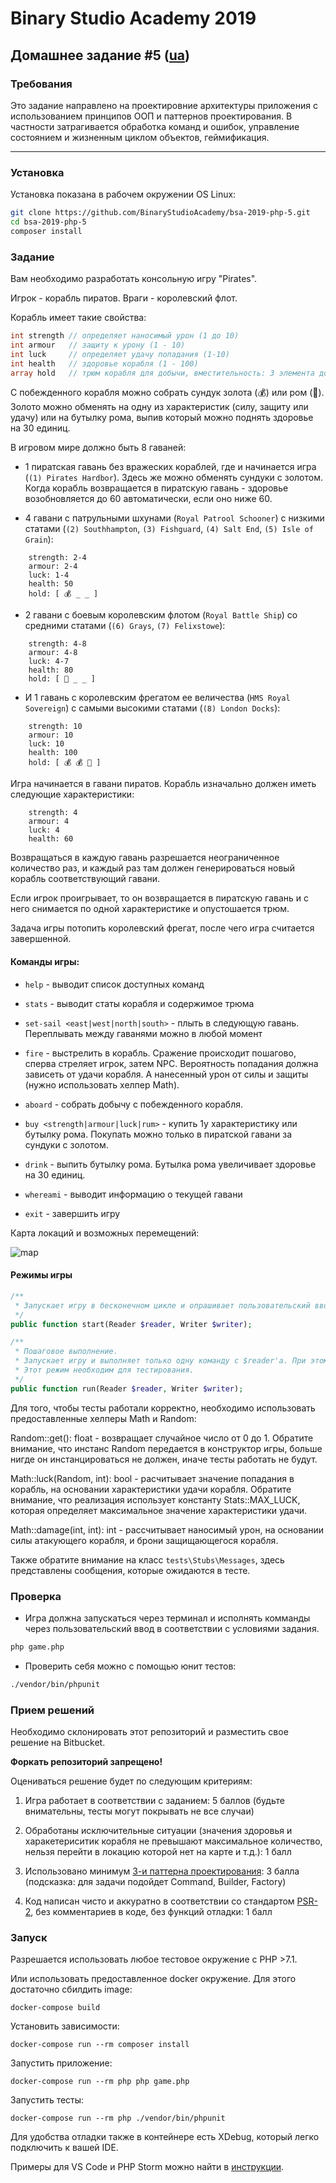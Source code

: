 # Binary Studio Academy 2019

## Домашнее задание #5 ([ua](README_UA.md))

### Требования

Это задание направлено на проектировние архитектуры приложения с использованием принципов ООП и паттернов проектирования. В частности затрагивается обработка команд и ошибок, управление состоянием и жизненным циклом объектов, геймификация.

***

### Установка

Установка показана в рабочем окружении OS Linux:

```bash
git clone https://github.com/BinaryStudioAcademy/bsa-2019-php-5.git
cd bsa-2019-php-5
composer install
```

### Задание
Вам необходимо разработать консольную игру "Pirates". 

Игрок - корабль пиратов. Враги - королевский флот.

Корабль имеет такие свойства:

```php
int strength // определяет наносимый урон (1 до 10)
int armour   // защиту к урону (1 - 10)
int luck     // определяет удачу попадания (1-10)
int health   // здоровье корабля (1 - 100)
array hold   // трюм корабля для добычи, вместительность: 3 элемента добычи.
```

С побежденного корабля можно собрать сундук золота (💰) или ром (🍾). Золото можно обменять на одну из характеристик (силу, защиту или удачу) или на бутылку рома, выпив который можно поднять здоровье на 30 единиц.

В игровом мире должно быть 8 гаваней:

- 1 пиратская гавань без вражеских кораблей, где и начинается игра (`(1) Pirates Hardbor`). Здесь же можно обменять сундуки с золотом. Когда корабль возвращается в пиратскую гавань - здоровье возобновляется до 60 автоматически, если оно ниже 60.

- 4 гавани с патрульными шхунами (`Royal Patrool Schooner`) с низкими статами (`(2) Southhampton`, `(3) Fishguard`, `(4) Salt End`, `(5) Isle of Grain`):
```
    strength: 2-4
    armour: 2-4
    luck: 1-4
    health: 50
    hold: [ 💰 _ _ ]
```

- 2 гавани с боевым королевским флотом (`Royal Battle Ship`) со средними статами (`(6) Grays`, `(7) Felixstowe`):
```
    strength: 4-8
    armour: 4-8
    luck: 4-7
    health: 80
    hold: [ 🍾 _ _ ]
```

- И 1 гавань с королевским фрегатом ее величества (`HMS Royal Sovereign`) с самыми высокими статами (`(8) London Docks`):
```
    strength: 10
    armour: 10
    luck: 10
    health: 100
    hold: [ 💰 💰 🍾 ]
```

Игра начинается в гавани пиратов. Корабль изначально должен иметь следующие характеристики:

```
    strength: 4
    armour: 4
    luck: 4
    health: 60
```

Возвращаться в каждую гавань разрешается неограниченное количество раз, и каждый раз там должен генерироваться новый корабль соответствующий гавани.

Если игрок проигрывает, то он возвращается в пиратскую гавань и с него снимается по одной характеристике и опустошается трюм.

Задача игры потопить королевский фрегат, после чего игра считается завершенной.

#### Команды игры:

- `help` - выводит список доступных команд

- `stats` - выводит статы корабля и содержимое трюма

- `set-sail <east|west|north|south>` - плыть в следующую гавань. Переплывать между гаванями можно в любой момент

- `fire` - выстрелить в корабль. Сражение происходит пошагово, сперва стреляет игрок, затем NPC. Вероятность попадания должна зависеть от удачи корабля. А нанесенный урон от силы и защиты (нужно использовать хелпер Math).

- `aboard` - собрать добычу с побежденного корабля. 

- `buy <strength|armour|luck|rum>` - купить 1у характеристику или бутылку рома. Покупать можно только в пиратской гавани за сундуки с золотом.

- `drink` - выпить бутылку рома. Бутылка рома увеличивает здоровье на 30 единиц.

- `whereami` - выводит информацию о текущей гавани

- `exit` - завершить игру

Карта локаций и возможных перемещений:

![map](Map.png)

#### Режимы игры

```php
/**
 * Запускает игру в бесконечном цикле и опрашивает пользовательский ввод.
 */
public function start(Reader $reader, Writer $writer);

/**
 * Пошаговое выполнение.
 * Запускает игру и выполняет только одну команду с $reader'a. При этом состояние игрового мира должно сохранятся
 * Этот режим необходим для тестирования.
 */
public function run(Reader $reader, Writer $writer);
```

Для того, чтобы тесты работали корректно, необходимо использовать предоставленные хелперы Math и Random:

Random::get(): float - возвращает случайное число от 0 до 1. Обратите внимание, что инстанс Random передается в конструктор игры, больше нигде он инстанцироваться не должен, иначе тесты работать не будут.

Math::luck(Random, int): bool - расчитывает значение попадания в корабль, на основании характеристики удачи корабля. Обратите внимание, что реализация использует константу Stats::MAX_LUCK, которая определяет максимальное значение характеристики удачи.

Math::damage(int, int): int - рассчитывает наносимый урон, на основании силы атакующего корабля, и брони защищающегося корабля.

Также обратите внимание на класс `tests\Stubs\Messages`, здесь представлены сообщения, которые ожидаются в тесте.

### Проверка

- Игра должна запускаться через терминал и исполнять комманды через пользовательский ввод в соответствии с условиями задания.

```bash
php game.php
```

- Проверить себя можно с помощью юнит тестов:

```bash
./vendor/bin/phpunit
```

### Прием решений

Необходимо склонировать этот репозиторий и разместить свое решение на Bitbucket.

__Форкать репозиторий запрещено!__

Оцениваться решение будет по следующим критериям:

1) Игра работает в соответствии с заданием: 5 баллов (будьте внимательны, тесты могут покрывать не все случаи)

2) Обработаны исключительные ситуации (значения здоровья и харакетериситик корабля не превышают максимальное количество, нельзя перейти в локацию которой нет на карте и т.д.): 1 балл

3) Использовано минимум [3-и паттерна проектирования](https://designpatternsphp.readthedocs.io/en/latest/): 3 балла (подсказка: для задачи подойдет Command, Builder, Factory)

4) Код написан чисто и аккуратно в соответствии со стандартом [PSR-2](https://www.php-fig.org/psr/psr-2/), без комментариев в коде, без функций отладки: 1 балл


### Запуск

Разрешается использовать любое тестовое окружение с PHP >7.1.

Или использовать предоставленное docker окружение. Для этого достаточно сбилдить image:

```
docker-compose build
```

Установить зависимости:

```
docker-compose run --rm composer install
```

Запустить приложение:

```
docker-compose run --rm php php game.php
```

Запустить тесты:

```
docker-compose run --rm php ./vendor/bin/phpunit
```

Для удобства отладки также в контейнере есть XDebug, который легко подключить к вашей IDE.

Примеры для VS Code и PHP Storm можно найти в [инструкции](debug.md). 
